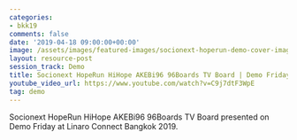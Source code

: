```yaml
---
categories:
- bkk19
comments: false
date: '2019-04-18 09:00:00+00:00'
image: /assets/images/featured-images/socionext-hoperun-demo-cover-image.png
layout: resource-post
session_track: Demo
title: Socionext HopeRun HiHope AKEBi96 96Boards TV Board | Demo Friday BKK19
youtube_video_url: https://www.youtube.com/watch?v=C9j7dtF3WpE
tag: demo
---
```

Socionext HopeRun HiHope AKEBi96 96Boards TV Board presented on Demo Friday at Linaro Connect Bangkok 2019.
